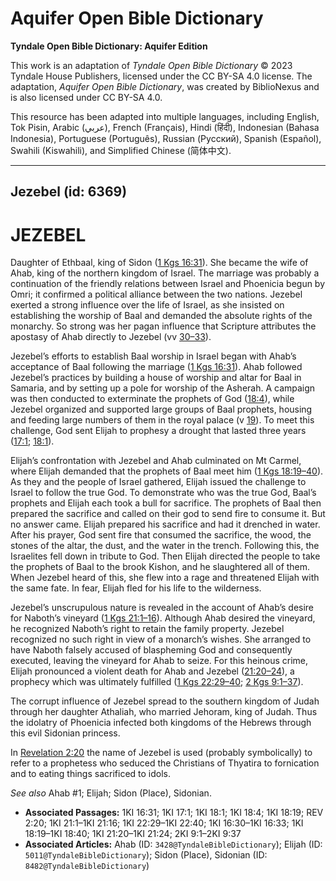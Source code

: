 # Aquifer Open Bible Dictionary

**Tyndale Open Bible Dictionary: Aquifer Edition**

This work is an adaptation of *Tyndale Open Bible Dictionary* © 2023 Tyndale House Publishers, licensed under the CC BY\-SA 4\.0 license. The adaptation, *Aquifer Open Bible Dictionary*, was created by BiblioNexus and is also licensed under CC BY\-SA 4\.0\.

This resource has been adapted into multiple languages, including English, Tok Pisin, Arabic (عربي), French (Français), Hindi (हिंदी), Indonesian (Bahasa Indonesia), Portuguese (Português), Russian (Русский), Spanish (Español), Swahili (Kiswahili), and Simplified Chinese (简体中文).



--------------------------------

## Jezebel (id: 6369)

JEZEBEL
=======

Daughter of Ethbaal, king of Sidon ([1 Kgs 16:31](https://ref.ly/1Kgs16:31)). She became the wife of Ahab, king of the northern kingdom of Israel. The marriage was probably a continuation of the friendly relations between Israel and Phoenicia begun by Omri; it confirmed a political alliance between the two nations. Jezebel exerted a strong influence over the life of Israel, as she insisted on establishing the worship of Baal and demanded the absolute rights of the monarchy. So strong was her pagan influence that Scripture attributes the apostasy of Ahab directly to Jezebel (vv [30–33](https://ref.ly/1Kgs16:30-1Kgs16:33)).

Jezebel’s efforts to establish Baal worship in Israel began with Ahab’s acceptance of Baal following the marriage ([1 Kgs 16:31](https://ref.ly/1Kgs16:31)). Ahab followed Jezebel’s practices by building a house of worship and altar for Baal in Samaria, and by setting up a pole for worship of the Asherah. A campaign was then conducted to exterminate the prophets of God ([18:4](https://ref.ly/1Kgs18:4)), while Jezebel organized and supported large groups of Baal prophets, housing and feeding large numbers of them in the royal palace (v [19](https://ref.ly/1Kgs18:19)). To meet this challenge, God sent Elijah to prophesy a drought that lasted three years ([17:1](https://ref.ly/1Kgs17:1); [18:1](https://ref.ly/1Kgs18:1)).

Elijah’s confrontation with Jezebel and Ahab culminated on Mt Carmel, where Elijah demanded that the prophets of Baal meet him ([1 Kgs 18:19–40](https://ref.ly/1Kgs18:19-1Kgs18:40)). As they and the people of Israel gathered, Elijah issued the challenge to Israel to follow the true God. To demonstrate who was the true God, Baal’s prophets and Elijah each took a bull for sacrifice. The prophets of Baal then prepared the sacrifice and called on their god to send fire to consume it. But no answer came. Elijah prepared his sacrifice and had it drenched in water. After his prayer, God sent fire that consumed the sacrifice, the wood, the stones of the altar, the dust, and the water in the trench. Following this, the Israelites fell down in tribute to God. Then Elijah directed the people to take the prophets of Baal to the brook Kishon, and he slaughtered all of them. When Jezebel heard of this, she flew into a rage and threatened Elijah with the same fate. In fear, Elijah fled for his life to the wilderness.

Jezebel’s unscrupulous nature is revealed in the account of Ahab’s desire for Naboth’s vineyard ([1 Kgs 21:1–16](https://ref.ly/1Kgs21:1-1Kgs21:16)). Although Ahab desired the vineyard, he recognized Naboth’s right to retain the family property. Jezebel recognized no such right in view of a monarch’s wishes. She arranged to have Naboth falsely accused of blaspheming God and consequently executed, leaving the vineyard for Ahab to seize. For this heinous crime, Elijah pronounced a violent death for Ahab and Jezebel ([21:20–24](https://ref.ly/1Kgs21:20-1Kgs21:24)), a prophecy which was ultimately fulfilled ([1 Kgs 22:29–40](https://ref.ly/1Kgs22:29-1Kgs22:40); [2 Kgs 9:1–37](https://ref.ly/2Kgs9:1-2Kgs9:37)).

The corrupt influence of Jezebel spread to the southern kingdom of Judah through her daughter Athaliah, who married Jehoram, king of Judah. Thus the idolatry of Phoenicia infected both kingdoms of the Hebrews through this evil Sidonian princess.

In [Revelation 2:20](https://ref.ly/Rev2:20) the name of Jezebel is used (probably symbolically) to refer to a prophetess who seduced the Christians of Thyatira to fornication and to eating things sacrificed to idols.

*See also* Ahab \#1; Elijah; Sidon (Place), Sidonian.

* **Associated Passages:** 1KI 16:31; 1KI 17:1; 1KI 18:1; 1KI 18:4; 1KI 18:19; REV 2:20; 1KI 21:1–1KI 21:16; 1KI 22:29–1KI 22:40; 1KI 16:30–1KI 16:33; 1KI 18:19–1KI 18:40; 1KI 21:20–1KI 21:24; 2KI 9:1–2KI 9:37
* **Associated Articles:** Ahab (ID: `3428@TyndaleBibleDictionary`); Elijah (ID: `5011@TyndaleBibleDictionary`); Sidon (Place), Sidonian (ID: `8482@TyndaleBibleDictionary`)

